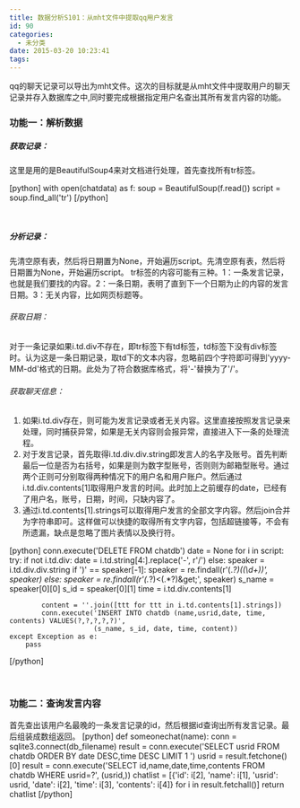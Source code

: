 ```yaml
---
title: 数据分析S101：从mht文件中提取qq用户发言
id: 90
categories:
  - 未分类
date: 2015-03-20 10:23:41
tags:
---
```


qq的聊天记录可以导出为mht文件。这次的目标就是从mht文件中提取用户的聊天记录并存入数据库之中,同时要完成根据指定用户名查出其所有发言内容的功能。

### 功能一：解析数据

##### 获取记录：

这里是用的是BeautifulSoup4来对文档进行处理，首先查找所有tr标签。

[python]
with open(chatdata) as f:
    soup = BeautifulSoup(f.read())
    script = soup.find_all('tr')
[/python]

&nbsp;

##### 分析记录：

先清空原有表，然后将日期置为None，开始遍历script。先清空原有表，然后将日期置为None，开始遍历script。
tr标签的内容可能有三种。1：一条发言记录，也就是我们要找的内容。2：一条日期，表明了直到下一个日期为止的内容的发言日期。3：无关内容，比如网页标题等。

###### 获取日期：

对于一条记录如果i.td.div不存在，即tr标签下有td标签，td标签下没有div标签时。认为这是一条日期记录，取td下的文本内容，忽略前四个字符即可得到'yyyy-MM-dd'格式的日期。此处为了符合数据库格式，将'-'替换为了'/'。

###### 获取聊天信息：

1.  如果i.td.div存在，则可能为发言记录或者无关内容。这里直接按照发言记录来处理，同时捕获异常，如果是无关内容则会报异常，直接进入下一条的处理流程。
2.  对于发言记录，首先取得i.td.div.div.string即发言人的名字及账号。首先判断最后一位是否为右括号，如果是则为数字型账号，否则则为邮箱型账号。通过两个正则可分别取得两种情况下的用户名和用户账户。然后通过i.td.div.contents[1]取得用户发言的时间。此时加上之前缓存的date，已经有了用户名，账号，日期，时间，只缺内容了。
3.  通过i.td.contents[1].strings可以取得用户发言的全部文字内容。然后join合并为字符串即可。这样做可以快捷的取得所有文字内容，包括超链接等，不会有所遗漏，缺点是忽略了图片表情以及换行符。

[python]
conn.execute('DELETE FROM chatdb')
date = None
for i in script:
    try:
        if not i.td.div:
            date = i.td.string[4:].replace('-', r'/')
        else:
            speaker = i.td.div.div.string
            if ')' == speaker[-1]:
                speaker = re.findall(r'(.*?)\((\d+)\)', speaker)
            else:
                speaker = re.findall(r'(.*?)&lt;(.*?)&amp;get;', speaker)
            s_name = speaker[0][0]
            s_id = speaker[0][1]
            time = i.td.div.contents[1]

            content = ''.join([ttt for ttt in i.td.contents[1].strings])
            conn.execute('INSERT INTO chatdb (name,usrid,date, time, contents) VALUES(?,?,?,?,?)',
                         (s_name, s_id, date, time, content))
    except Exception as e:
        pass
[/python]

&nbsp;

### 功能二：查询发言内容

首先查出该用户名最晚的一条发言记录的id，然后根据id查询出所有发言记录。最后组装成数组返回。
[python]
def someonechat(name):
    conn = sqlite3.connect(db_filename)
    result = conn.execute('SELECT usrid FROM chatdb ORDER BY date DESC,time DESC LIMIT 1 ')
    usrid = result.fetchone()[0]
    result = conn.execute('SELECT id,name,date,time,contents FROM chatdb WHERE usrid=?', (usrid,))
    chatlist = [{'id': i[2], 'name': i[1], 'usrid': usrid, 'date': i[2], 'time': i[3], 'contents': i[4]} for i in
                result.fetchall()]
    return chatlist
[/python]